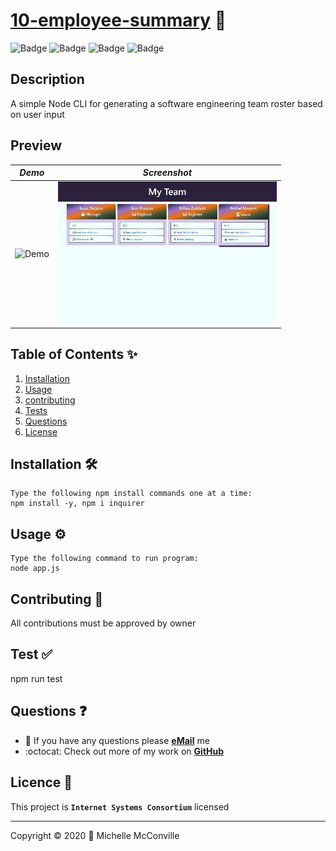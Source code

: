 
# [10-employee-summary](https://github.com/MichelleMcConville/10-employee-summary) 🔗

![Badge](https://8nxhgwjcvhpi.runkit.sh)
![Badge](https://4m9gn8h87520.runkit.sh)
![Badge](https://s0acacxqwld3.runkit.sh)
![Badge](https://img.shields.io/badge/license-ISC-850fd4)

## Description

A simple Node CLI for generating a software engineering team roster based on user input

## Preview

| ***Demo***                         | ***Screenshot***                      |
| :--------------------------------: | :-----------------------------------: |
| ![Demo](./docs/walkThru400-10.gif) | ![SC](./docs/employeeSummary350.jpg)  |

## Table of Contents ✨

1. [Installation](#installation)
2. [Usage](#usage)
3. [contributing](#contributing)
4. [Tests](#tests)
5. [Questions](#questions)
6. [License](#license)

## Installation 🛠️ <a name="installation"></a>

```node
Type the following npm install commands one at a time:
npm install -y, npm i inquirer
```

## Usage ⚙️ <a name="usage"></a>

```node
Type the following command to run program:
node app.js
```

## Contributing 🤝 <a name="contributing"></a>

All contributions must be approved by owner

## Test ✅ <a name="tests"></a>

npm run test

## Questions ❓ <a name="questions"></a>

* 📧 If you have any questions please [**eMail**](mailto:dev.mchel@gmail.com) me
* :octocat: Check out more of my work on [**GitHub**](https://github.com/MichelleMcConville)

## Licence 📝 <a name="license"></a>

This project is **`Internet Systems Consortium`** licensed

---

 Copyright ©️ 2020 🌷 Michelle McConville
